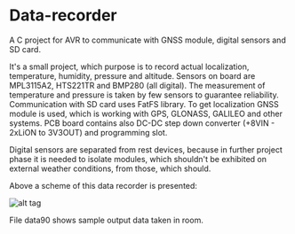 # Data-recorder
A C project for AVR to communicate with GNSS module, digital sensors and SD card.

It's a small project, which purpose is to record actual localization, temperature, humidity, pressure and altitude.
Sensors on board are MPL3115A2, HTS221TR and BMP280 (all digital).
The measurement of temperature and pressure is taken by few sensors to guarantee reliability.
Communication with SD card uses FatFS library.
To get localization GNSS module is used, which is working with GPS, GLONASS, GALILEO and other systems.
PCB board contains also DC-DC step down converter (+8VIN - 2xLiON to 3V3OUT) and programming slot.

Digital sensors are separated from rest devices, because in further project phase it is needed to isolate modules,
which shouldn't be exhibited on external weather conditions, from those, which should.

Above a scheme of this data recorder is presented:

![alt tag](http://oi64.tinypic.com/2wn76hg.jpg)

File data90 shows sample output data taken in room.
